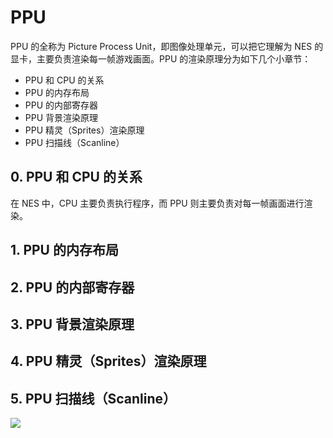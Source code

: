 # PPU
PPU 的全称为 Picture Process Unit，即图像处理单元，可以把它理解为 NES 的显卡，主要负责渲染每一帧游戏画面。PPU 的渲染原理分为如下几个小章节：
- PPU 和 CPU 的关系
- PPU 的内存布局
- PPU 的内部寄存器
- PPU 背景渲染原理
- PPU 精灵（Sprites）渲染原理
- PPU 扫描线（Scanline）

## 0. PPU 和 CPU 的关系
在 NES 中，CPU 主要负责执行程序，而 PPU 则主要负责对每一帧画面进行渲染。

## 1. PPU 的内存布局

## 2. PPU 的内部寄存器
## 3. PPU 背景渲染原理
## 4. PPU 精灵（Sprites）渲染原理
## 5. PPU 扫描线（Scanline）
![](https://www.nesdev.org/w/images/default/4/4f/Ppu.svg)